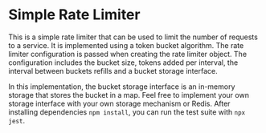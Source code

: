 <!-- write reademe for project -->
# Simple Rate Limiter

This is a simple rate limiter that can be used to limit the number of requests to a service. It is implemented using a token bucket algorithm.
The rate limiter configuration is passed when creating the rate limiter object. The configuration includes the bucket size, tokens added per interval, the interval between
buckets refills and a bucket storage interface.

In this implementation, the bucket storage interface is an in-memory storage that stores the bucket in a map. Feel free to implement your own storage interface with your own storage mechanism or Redis.
After installing dependencies `npm install`, you can run the test suite with `npx jest`.
